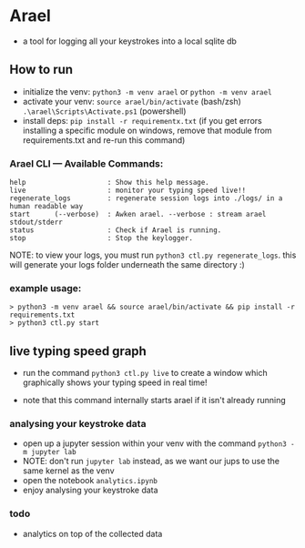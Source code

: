 # Arael

- a tool for logging all your keystrokes into a local sqlite db

## How to run
- initialize the venv: `python3 -m venv arael` or `python -m venv arael`
- activate your venv: `source arael/bin/activate` (bash/zsh) `.\arael\Scripts\Activate.ps1` (powershell)
- install deps: `pip install -r requirementx.txt` (if you get errors installing a specific module on windows, remove that module from requirements.txt and re-run this command)

### Arael CLI — Available Commands:

    help                    : Show this help message.
    live                    : monitor your typing speed live!!
    regenerate_logs         : regenerate session logs into ./logs/ in a human readable way
    start      (--verbose)  : Awken arael. --verbose : stream arael stdout/stderr
    status                  : Check if Arael is running.
    stop                    : Stop the keylogger.

NOTE: to view your logs, you must run `python3 ctl.py regenerate_logs`. this will generate your logs folder underneath the same directory :)


### example usage:
    > python3 -m venv arael && source arael/bin/activate && pip install -r requirements.txt
    > python3 ctl.py start

## live typing speed graph

- run the command `python3 ctl.py live` to create a window which graphically shows your typing speed in real time!

- note that this command internally starts arael if it isn't already running

### analysing your keystroke data
- open up a jupyter session within your venv with the command `python3 -m jupyter lab`
- NOTE: don't run `jupyter lab` instead, as we want our jups to use the same kernel as the venv
- open the notebook `analytics.ipynb`
- enjoy analysing your keystroke data

### todo
- analytics on top of the collected data